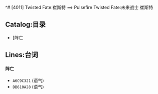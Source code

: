 ^# [4011] Twisted Fate:崔斯特 ==> Pulsefire Twisted Fate:未来战士 崔斯特

## Catalog:目录
* [阵亡

## Lines:台词
#### 阵亡
- `A6C9C321` (语气)
- `DB610A28` (语气)